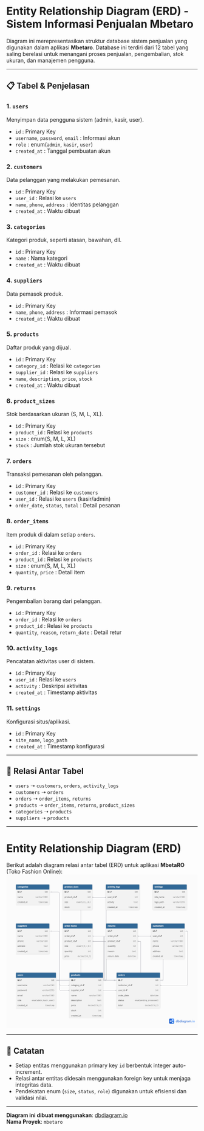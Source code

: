 # Entity Relationship Diagram (ERD) - Sistem Informasi Penjualan Mbetaro

Diagram ini merepresentasikan struktur database sistem penjualan yang digunakan dalam aplikasi **Mbetaro**. Database ini terdiri dari 12 tabel yang saling berelasi untuk menangani proses penjualan, pengembalian, stok ukuran, dan manajemen pengguna.

---

## 📋 Tabel & Penjelasan

### 1. `users`
Menyimpan data pengguna sistem (admin, kasir, user).
- `id` : Primary Key
- `username`, `password`, `email` : Informasi akun
- `role` : enum(`admin`, `kasir`, `user`)
- `created_at` : Tanggal pembuatan akun

### 2. `customers`
Data pelanggan yang melakukan pemesanan.
- `id` : Primary Key
- `user_id` : Relasi ke `users`
- `name`, `phone`, `address` : Identitas pelanggan
- `created_at` : Waktu dibuat

### 3. `categories`
Kategori produk, seperti atasan, bawahan, dll.
- `id` : Primary Key
- `name` : Nama kategori
- `created_at` : Waktu dibuat

### 4. `suppliers`
Data pemasok produk.
- `id` : Primary Key
- `name`, `phone`, `address` : Informasi pemasok
- `created_at` : Waktu dibuat

### 5. `products`
Daftar produk yang dijual.
- `id` : Primary Key
- `category_id` : Relasi ke `categories`
- `supplier_id` : Relasi ke `suppliers`
- `name`, `description`, `price`, `stock`
- `created_at` : Waktu dibuat

### 6. `product_sizes`
Stok berdasarkan ukuran (S, M, L, XL).
- `id` : Primary Key
- `product_id` : Relasi ke `products`
- `size` : enum(S, M, L, XL)
- `stock` : Jumlah stok ukuran tersebut

### 7. `orders`
Transaksi pemesanan oleh pelanggan.
- `id` : Primary Key
- `customer_id` : Relasi ke `customers`
- `user_id` : Relasi ke `users` (kasir/admin)
- `order_date`, `status`, `total` : Detail pesanan

### 8. `order_items`
Item produk di dalam setiap `orders`.
- `id` : Primary Key
- `order_id` : Relasi ke `orders`
- `product_id` : Relasi ke `products`
- `size` : enum(S, M, L, XL)
- `quantity`, `price` : Detail item

### 9. `returns`
Pengembalian barang dari pelanggan.
- `id` : Primary Key
- `order_id` : Relasi ke `orders`
- `product_id` : Relasi ke `products`
- `quantity`, `reason`, `return_date` : Detail retur

### 10. `activity_logs`
Pencatatan aktivitas user di sistem.
- `id` : Primary Key
- `user_id` : Relasi ke `users`
- `activity` : Deskripsi aktivitas
- `created_at` : Timestamp aktivitas

### 11. `settings`
Konfigurasi situs/aplikasi.
- `id` : Primary Key
- `site_name`, `logo_path`
- `created_at` : Timestamp konfigurasi

---

## 🔗 Relasi Antar Tabel

- `users` ➝ `customers`, `orders`, `activity_logs`
- `customers` ➝ `orders`
- `orders` ➝ `order_items`, `returns`
- `products` ➝ `order_items`, `returns`, `product_sizes`
- `categories` ➝ `products`
- `suppliers` ➝ `products`

---

# Entity Relationship Diagram (ERD)

Berikut adalah diagram relasi antar tabel (ERD) untuk aplikasi **MbetaRO** (Toko Fashion Online):
![ERD MbetaRO](mbetaro.dbml.png)

---

## 🧩 Catatan

- Setiap entitas menggunakan primary key `id` berbentuk integer auto-increment.
- Relasi antar entitas didesain menggunakan foreign key untuk menjaga integritas data.
- Pendekatan enum (`size`, `status`, `role`) digunakan untuk efisiensi dan validasi nilai.

---

**Diagram ini dibuat menggunakan**: [dbdiagram.io](https://dbdiagram.io)  
**Nama Proyek**: `mbetaro`
